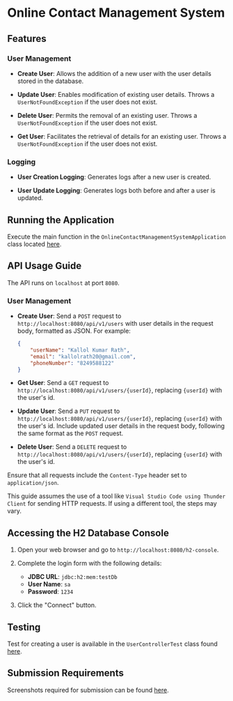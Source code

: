 # Online Contact Management System

## Features

### User Management

- **Create User**: Allows the addition of a new user with the user details stored in the database.
  
- **Update User**: Enables modification of existing user details. Throws a `UserNotFoundException` if the user does not exist.

- **Delete User**: Permits the removal of an existing user. Throws a `UserNotFoundException` if the user does not exist.

- **Get User**: Facilitates the retrieval of details for an existing user. Throws a `UserNotFoundException` if the user does not exist.

### Logging

- **User Creation Logging**: Generates logs after a new user is created.

- **User Update Logging**: Generates logs both before and after a user is updated.

## Running the Application

Execute the main function in the `OnlineContactManagementSystemApplication` class located [here](src/main/java/com/signify/onlinecontactmanagementsystem/OnlineContactManagementSystemApplication.java).

## API Usage Guide

The API runs on `localhost` at port `8080`.

### User Management

- **Create User**: Send a `POST` request to `http://localhost:8080/api/v1/users` with user details in the request body, formatted as JSON. For example:

    ```json
    {
        "userName": "Kallol Kumar Rath",
        "email": "kallolrath20@gmail.com",
        "phoneNumber": "8249588122"
    }
    ```

- **Get User**: Send a `GET` request to `http://localhost:8080/api/v1/users/{userId}`, replacing `{userId}` with the user's id.

- **Update User**: Send a `PUT` request to `http://localhost:8080/api/v1/users/{userId}`, replacing `{userId}` with the user's id. Include updated user details in the request body, following the same format as the `POST` request.

- **Delete User**: Send a `DELETE` request to `http://localhost:8080/api/v1/users/{userId}`, replacing `{userId}` with the user's id.

Ensure that all requests include the `Content-Type` header set to `application/json`.

This guide assumes the use of a tool like `Visual Studio Code using Thunder Client` for sending HTTP requests. If using a different tool, the steps may vary.

## Accessing the H2 Database Console

1. Open your web browser and go to `http://localhost:8080/h2-console`.

2. Complete the login form with the following details:

    - **JDBC URL**: `jdbc:h2:mem:testDb`
    - **User Name**: `sa`
    - **Password**: `1234`

3. Click the "Connect" button.

## Testing

Test for creating a user is available in the `UserControllerTest` class found [here](src/test/java/com/signify/onlinecontactmanagementsystem/controller/UserControllerTest.java).

## Submission Requirements

Screenshots required for submission can be found [here](Results.pdf).
